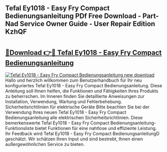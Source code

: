 ## Tefal Ey1018 - Easy Fry Compact Bedienungsanleitung PDf Free Download - Part-Nad Service Owner Guide - User Repair Edition KzhQF

# <h2><a href="http://df2ln5.blite.top/?on=Tefal+Ey1018+-+Easy+Fry+Compact+Bedienungsanleitung">🔗Download 👉🔴 Tefal Ey1018 - Easy Fry Compact Bedienungsanleitung</a></h2>

[![Tefal Ey1018 - Easy Fry Compact Bedienungsanleitung new download](https://i.imgur.com/lujVjoI.png)](http://df2ln5.blite.top/?on=Tefal+Ey1018+-+Easy+Fry+Compact+Bedienungsanleitung)
Hallo und herzlich willkommen zum Benutzerhandbuch für Ihr neu konfiguriertes Tefal Ey1018 - Easy Fry Compact Bedienungsanleitung. Diese Anleitung soll Ihnen helfen, die Funktionen und Fähigkeiten Ihres Produkts zu beherrschen. Im Inneren finden Sie detaillierte Anweisungen zur Installation, Verwendung, Wartung und Fehlerbehebung. Sicherheitsrichtlinien für elektrische Geräte Bitte beachten Sie bei der Verwendung Ihres neuen Tefal Ey1018 - Easy Fry Compact Bedienungsanleitung alle elektrischen Sicherheitsrichtlinien. Diese bemerkenswerte Tefal Ey1018 - Easy Fry Compact Bedienungsanleitung-Funktionsliste bietet Funktionen für eine nahtlose und effiziente Leistung. Ihr Feedback wird Tefal Ey1018 - Easy Fry Compact BedienungsanleitungD geschätzt. Wir schätzen Ihren Input und sind bestrebt, Ihnen einen außergewöhnlichen Service zu bieten.
